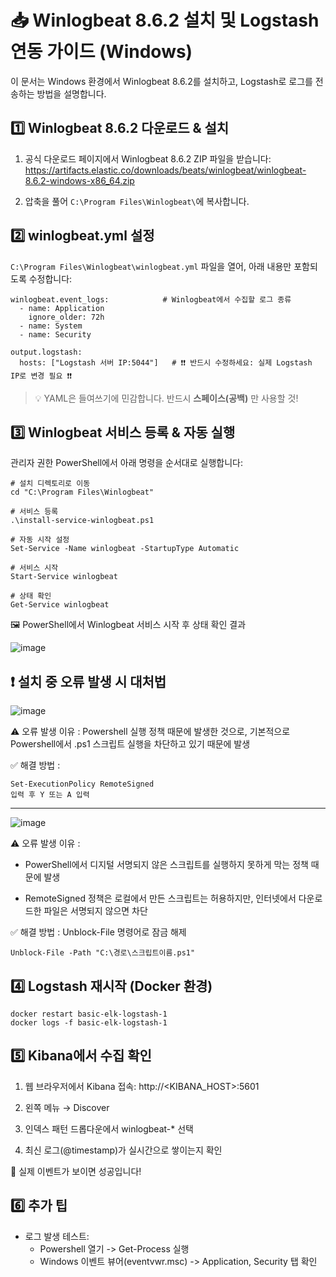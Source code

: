 # 📥 Winlogbeat 8.6.2 설치 및 Logstash 연동 가이드 (Windows)

이 문서는 Windows 환경에서 Winlogbeat 8.6.2를 설치하고, Logstash로 로그를 전송하는 방법을 설명합니다.


## 1️⃣ Winlogbeat 8.6.2 다운로드 & 설치
1. 공식 다운로드 페이지에서 Winlogbeat 8.6.2 ZIP 파일을 받습니다:  
   https://artifacts.elastic.co/downloads/beats/winlogbeat/winlogbeat-8.6.2-windows-x86_64.zip
    
2. 압축을 풀어 `C:\Program Files\Winlogbeat\`에 복사합니다.

  
## 2️⃣ winlogbeat.yml 설정
`C:\Program Files\Winlogbeat\winlogbeat.yml` 파일을 열어, 아래 내용만 포함되도록 수정합니다:
```
winlogbeat.event_logs:            # Winlogbeat에서 수집할 로그 종류
  - name: Application
    ignore_older: 72h
  - name: System
  - name: Security

output.logstash:
  hosts: ["Logstash 서버 IP:5044"]   # ❗❗ 반드시 수정하세요: 실제 Logstash IP로 변경 필요 ❗❗
```
> 💡 YAML은 들여쓰기에 민감합니다. 반드시 **스페이스(공백)** 만 사용할 것!

## 3️⃣ Winlogbeat 서비스 등록 & 자동 실행
관리자 권한 PowerShell에서 아래 명령을 순서대로 실행합니다:

```
# 설치 디렉토리로 이동
cd "C:\Program Files\Winlogbeat"

# 서비스 등록
.\install-service-winlogbeat.ps1

# 자동 시작 설정
Set-Service -Name winlogbeat -StartupType Automatic

# 서비스 시작
Start-Service winlogbeat

# 상태 확인
Get-Service winlogbeat
```
🖼️ PowerShell에서 Winlogbeat 서비스 시작 후 상태 확인 결과

![image](https://github.com/user-attachments/assets/18f9881a-2aec-47af-973a-38021d03b8e4)

## ❗ 설치 중 오류 발생 시 대처법
![image](https://github.com/user-attachments/assets/7527f6f2-0b6b-415d-9682-69156ef26547)

⚠️ 오류 발생 이유 : 
Powershell 실행 정책 때문에 발생한 것으로, 기본적으로 Powershell에서 .ps1 스크립트 실행을 차단하고 있기 때문에 발생

✅ 해결 방법 :
```
Set-ExecutionPolicy RemoteSigned
입력 후 Y 또는 A 입력
```
---

![image](https://github.com/user-attachments/assets/c6dfb100-4f0d-4ecc-a529-8c75743de8a3)

⚠️ 오류 발생 이유 : 
- PowerShell에서 디지털 서명되지 않은 스크립트를 실행하지 못하게 막는 정책 때문에 발생

- RemoteSigned 정책은 로컬에서 만든 스크립트는 허용하지만, 인터넷에서 다운로드한 파일은 서명되지 않으면 차단

✅ 해결 방법 : 
Unblock-File 명령어로 잠금 해제
```
Unblock-File -Path "C:\경로\스크립트이름.ps1"
```

## 4️⃣ Logstash 재시작 (Docker 환경)
```
docker restart basic-elk-logstash-1
docker logs -f basic-elk-logstash-1
```

## 5️⃣ Kibana에서 수집 확인
1. 웹 브라우저에서 Kibana 접속: http://<KIBANA_HOST>:5601

2. 왼쪽 메뉴 → Discover

3. 인덱스 패턴 드롭다운에서 winlogbeat-* 선택

4. 최신 로그(@timestamp)가 실시간으로 쌓이는지 확인

🎉 실제 이벤트가 보이면 성공입니다!

## 6️⃣ 추가 팁
- 로그 발생 테스트:
  - Powershell 열기 -> Get-Process 실행
  - Windows 이벤트 뷰어(eventvwr.msc) -> Application, Security 탭 확인
